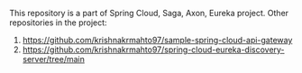 This repository is a part of Spring Cloud, Saga, Axon, Eureka project.
Other repositories in the project:
1. https://github.com/krishnakrmahto97/sample-spring-cloud-api-gateway
2. https://github.com/krishnakrmahto97/spring-cloud-eureka-discovery-server/tree/main
